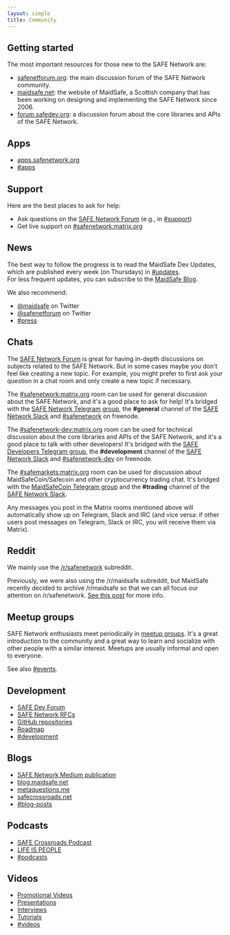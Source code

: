 ```yaml
---
layout: simple
title: Community
---
```


## Getting started

The most important resources for those new to the SAFE Network are:

- [safenetforum.org](https://safenetforum.org): the main discussion forum of the SAFE Network community.
- [maidsafe.net](https://maidsafe.net): the website of MaidSafe, a Scottish company that has been working on designing and implementing the SAFE Network since 2006.
- [forum.safedev.org](https://forum.safedev.org): a discussion forum about the core libraries and APIs of the SAFE Network.

## Apps

- [apps.safenetwork.org](https://apps.safenetwork.org/)
- [#apps](https://safenetforum.org/c/apps)

## Support

Here are the best places to ask for help:

- Ask questions on the [SAFE Network Forum](https://safenetforum.org/) (e.g., in [#support](https://safenetforum.org/c/support))
- Get live support on [#safenetwork:matrix.org](https://riot.im/app/#/room/#safenetwork:matrix.org)

## News

The best way to follow the progress is to read the MaidSafe Dev Updates, which are published every week (on Thursdays) in [#updates](https://safenetforum.org/c/development/updates).<br>
For less frequent updates, you can subscribe to the [MaidSafe Blog](https://blog.maidsafe.net).

We also recommend:

- [@maidsafe](https://twitter.com/maidsafe) on Twitter
- [@safenetforum](https://twitter.com/safenetforum) on Twitter
- [#press](https://safenetforum.org/c/press)

## Chats

The [SAFE Network Forum](https://safenetforum.org) is great for having in-depth discussions on subjects related to the SAFE Network. But in some cases maybe you don't feel like creating a new topic. For example, you might prefer to first ask your question in a chat room and only create a new topic if necessary.

The [#safenetwork:matrix.org](https://riot.im/app/#/room/#safenetwork:matrix.org) room can be used for general discussion about the SAFE Network, and it's a good place to ask for help! It's bridged with the [SAFE Network Telegram group](https://t.me/safenetwork), the <b>#general</b> channel of the [SAFE Network Slack](https://slack.safenetwork.org) and [#safenetwork](https://kiwiirc.com/client/irc.freenode.net/safenetwork) on freenode.

The [#safenetwork-dev:matrix.org](https://riot.im/app/#/room/#safenetwork-dev:matrix.org) room can be used for technical discussion about the core libraries and APIs of the SAFE Network, and it's a good place to talk with other developers! It's bridged with the [SAFE Developers Telegram group](https://t.me/safedev), the <b>#development</b> channel of the [SAFE Network Slack](https://slack.safenetwork.org) and [#safenetwork-dev](https://kiwiirc.com/client/irc.freenode.net/safenetwork-dev) on freenode.

The [#safemarkets:matrix.org](https://riot.im/app/#/room/#safemarkets:matrix.org) room can be used for discussion about MaidSafeCoin/Safecoin and other cryptocurrency trading chat. It's bridged with the [MaidSafeCoin Telegram group](https://t.me/maidsafecoin) and the <b>#trading</b> channel of the [SAFE Network Slack](https://slack.safenetwork.org).

Any messages you post in the Matrix rooms mentioned above will automatically show up on Telegram, Slack and IRC (and vice versa: if other users post messages on Telegram, Slack or IRC, you will receive them via Matrix).

## Reddit

We mainly use the [/r/safenetwork](https://www.reddit.com/r/safenetwork) subreddit.

Previously, we were also using the /r/maidsafe subreddit, but MaidSafe recently decided to archive /r/maidsafe so that we can all focus our attention on /r/safenetwork. [See this post](https://safenetforum.org/t/reddit-migration-to-r-safenetwork/20334) for more info.

## Meetup groups

SAFE Network enthusiasts meet periodically in [meetup groups](/meetup-groups/). It's a great introduction to the community and a great way to learn and socialize with other people with a similar interest. Meetups are usually informal and open to everyone.

See also [#events](https://safenetforum.org/c/community/events).

## Development

- [SAFE Dev Forum](https://forum.safedev.org/)
- [SAFE Network RFCs](https://github.com/maidsafe/rfcs/blob/master/RFCs-by-status.md)
- [GitHub repositories](https://github.com/maidsafe)
- [Roadmap](https://maidsafe.net/#roadmap)
- [#development](https://safenetforum.org/c/development)

## Blogs

- [SAFE Network Medium publication](https://medium.com/safenetwork)
- [blog.maidsafe.net](https://blog.maidsafe.net)
- [metaquestions.me](https://metaquestions.me)
- [safecrossroads.net](https://safecrossroads.net/categories/#articles)
- [#blog-posts](https://safenetforum.org/c/community/blog-posts)

## Podcasts

- [SAFE Crossroads Podcast](https://safecrossroads.net/categories/#podcasts)
- [LIFE IS PEOPLE](https://www.youtube.com/channel/UC7s9jwN1LFor8UYZVIxNfgw)
- [#podcasts](https://safenetforum.org/c/community/podcasts)

## Videos

- [Promotional Videos](https://www.youtube.com/playlist?list=PL7GqwP0KrKTrk-mpXxPb1l-oyfTHoZIdK)
- [Presentations](https://www.youtube.com/playlist?list=PL7GqwP0KrKTp8FmcJMdC9xCm3YA1oQwqM)
- [Interviews](https://www.youtube.com/playlist?list=PL7GqwP0KrKTrW09U4rHgD5kDhJGNFFU-b)
- [Tutorials](https://www.youtube.com/playlist?list=PL7GqwP0KrKTqUKiSCDCRQDiRhznbeZjRu)
- [#videos](https://safenetforum.org/c/community/videos)
